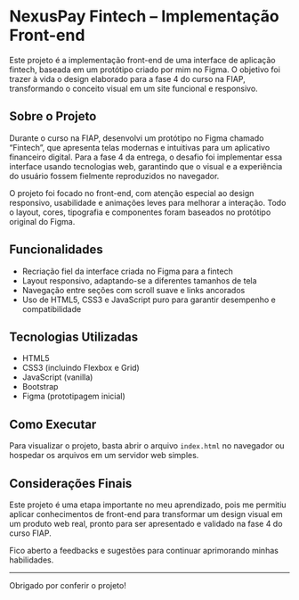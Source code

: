 # NexusPay Fintech – Implementação Front-end

Este projeto é a implementação front-end de uma interface de aplicação fintech, baseada em um protótipo criado por mim no Figma. O objetivo foi trazer à vida o design elaborado para a fase 4 do curso na FIAP, transformando o conceito visual em um site funcional e responsivo.

## Sobre o Projeto

Durante o curso na FIAP, desenvolvi um protótipo no Figma chamado “Fintech”, que apresenta telas modernas e intuitivas para um aplicativo financeiro digital. Para a fase 4 da entrega, o desafio foi implementar essa interface usando tecnologias web, garantindo que o visual e a experiência do usuário fossem fielmente reproduzidos no navegador.

O projeto foi focado no front-end, com atenção especial ao design responsivo, usabilidade e animações leves para melhorar a interação. Todo o layout, cores, tipografia e componentes foram baseados no protótipo original do Figma.

## Funcionalidades

- Recriação fiel da interface criada no Figma para a fintech
- Layout responsivo, adaptando-se a diferentes tamanhos de tela
- Navegação entre seções com scroll suave e links ancorados
- Uso de HTML5, CSS3 e JavaScript puro para garantir desempenho e compatibilidade

## Tecnologias Utilizadas

- HTML5  
- CSS3 (incluindo Flexbox e Grid)  
- JavaScript (vanilla)  
- Bootstrap  
- Figma (prototipagem inicial)

## Como Executar

Para visualizar o projeto, basta abrir o arquivo `index.html` no navegador ou hospedar os arquivos em um servidor web simples.

## Considerações Finais

Este projeto é uma etapa importante no meu aprendizado, pois me permitiu aplicar conhecimentos de front-end para transformar um design visual em um produto web real, pronto para ser apresentado e validado na fase 4 do curso FIAP.

Fico aberto a feedbacks e sugestões para continuar aprimorando minhas habilidades.

---

Obrigado por conferir o projeto!
